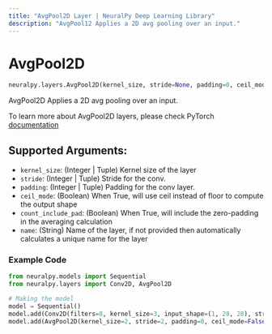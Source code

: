 ```yaml
---
title: "AvgPool2D Layer | NeuralPy Deep Learning Library"
description: "AvgPool12 Applies a 2D avg pooling over an input."
---
```

# AvgPool2D

```python
neuralpy.layers.AvgPool2D(kernel_size, stride=None, padding=0, ceil_mode=False, count_include_pad=True, name=None)
```

AvgPool2D Applies a 2D avg pooling over an input.

To learn more about AvgPool2D layers, please check PyTorch [documentation](https://pytorch.org/docs/stable/nn.html#avgpool2d)

## Supported Arguments:

  - `kernel_size`: (Integer | Tuple) Kernel size of the layer
  - `stride`: (Integer | Tuple) Stride for the conv.
  - `padding`: (Integer | Tuple) Padding for the conv layer.
  - `ceil_mode`: (Boolean) When True, will use ceil instead of floor to compute the output shape
  - `count_include_pad`: (Boolean) When True, will include the zero-padding in the averaging calculation
  - `name`: (String) Name of the layer, if not provided then automatically calculates a unique name for the layer

### Example Code

```python
from neuralpy.models import Sequential
from neuralpy.layers import Conv2D, AvgPool2D

# Making the model
model = Sequential()
model.add(Conv2D(filters=8, kernel_size=3, input_shape=(1, 28, 28), stride=1, name="first cnn"))
model.add(AvgPool2D(kernel_size=2, stride=2, padding=0, ceil_mode=False, count_include_pad=True, name="Pool Layer"))
```